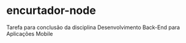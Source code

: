 # encurtador-node
Tarefa para conclusão da disciplina Desenvolvimento Back-End para Aplicações Mobile